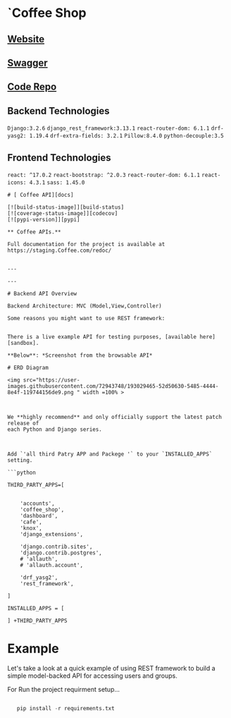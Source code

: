 
# **`Coffee Shop**

## [Website]()

## [Swagger]()

## [Code Repo]()

## Backend Technologies

`Django:3.2.6` `django_rest_framework:3.13.1` `react-router-dom: 6.1.1` `drf-yasg2: 1.19.4` `drf-extra-fields: 3.2.1`
`Pillow:8.4.0` `python-decouple:3.5`



## Frontend Technologies
 `react: ^17.0.2` `react-bootstrap: ^2.0.3` `react-router-dom: 6.1.1` `react-icons: 4.3.1` `sass: 1.45.0`

```
# [ Coffee API][docs]

[![build-status-image]][build-status]
[![coverage-status-image]][codecov]
[![pypi-version]][pypi]

** Coffee APIs.**

Full documentation for the project is available at https://staging.Coffee.com/redoc/ 


---

---

# Backend API Overview

Backend Architecture: MVC (Model,View,Controller)

Some reasons you might want to use REST framework:


There is a live example API for testing purposes, [available here][sandbox].

**Below**: *Screenshot from the browsable API*

# ERD Diagram 

<img src="https://user-images.githubusercontent.com/72943748/193029465-52d50630-5485-4444-8e4f-119744156de9.png " width =100% > 



We **highly recommend** and only officially support the latest patch release of
each Python and Django series.



Add `'all third Patry APP and Packege '` to your `INSTALLED_APPS` setting.

```python

THIRD_PARTY_APPS=[
    
    
    'accounts',
    'coffee_shop',
    'dashboard',
    'cafe',
    'knox',
    'django_extensions',

    'django.contrib.sites',
    'django.contrib.postgres',
    # 'allauth',
    # 'allauth.account',

    'drf_yasg2',
    'rest_framework',

]

INSTALLED_APPS = [

] +THIRD_PARTY_APPS
```

# Example

Let's take a look at a quick example of using REST framework to build a simple model-backed API for accessing users and groups.

For Run the project requirment setup...
```python

   pip install -r requirements.txt

